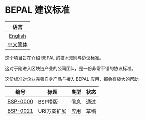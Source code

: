 # BEPAL 建议标准

|           语言           |
| :----------------------: |
|   [English](README.md)   |
| [中文简体](README_cn.md) |


这个项目旨在介绍 BEPAL 的技术规则与协议标准。

这对于刚进入区块链产业的公司团队，是一份非常不错的协议标准。

这份标准对企业完善自身产品与接入 BEPAL 应用，都会有极大的帮助。


| 编号                                | 标题                                                        | 类型          | 状态     |
|-------------------------------------|-------------------------------------------------------------|---------------|----------|
| [BSP-0000](bsp-0000/bsp-0000_cn.md) | BSP模版                                                     | 信息          | 通过     |
| [BSP-0021](bsp-0021/bsp-0021_cn.md) | URI方案扩展                                                 | 应用          | 草稿     |